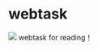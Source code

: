 # webtask
<a href="https://codeclimate.com/github/brantou/webtask/maintainability"><img src="https://api.codeclimate.com/v1/badges/63d8bd5db0c3273047e0/maintainability" /></a>
webtask for reading！
